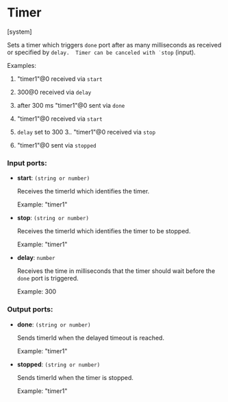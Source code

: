 # Timer

[system]

Sets a timer which triggers `done` port after as many milliseconds as received or specified by `delay.  Timer can be canceled with ˙stop` (input).

Examples:
1. "timer1"@0 received via `start`
2. 300@0 received via `delay`
3. after 300 ms "timer1"@0 sent via `done`

1. "timer1"@0 received via `start`
2. `delay` set to 300
3.. "timer1"@0 received via `stop`
4. "timer1"@0 sent via `stopped`


### Input ports:

* __start__: `(string or number)`

    Receives the timerId which identifies the timer.
    
    Example:
    "timer1"


* __stop__: `(string or number)`

    Receives the timerId which identifies the timer to be stopped.
    
    
    Example:
    "timer1"


* __delay__: `number`

    Receives the time in milliseconds that the timer should wait before the `done` port is triggered.
    
    Example: 
    300

### Output ports:

* __done__: `(string or number)`

    Sends timerId when the delayed timeout is reached.
    
    Example:
    "timer1" 


* __stopped__: `(string or number)`

    Sends timerId when the timer is stopped.
    
    Example:
    "timer1" 

